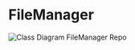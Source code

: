 # FileManager
![Class Diagram](https://github.com/Ayzkub2/FileManager/tree/master/UMLDiagram/Diagram2.png)
FileManager Repo
